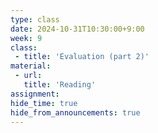 ```yaml
---
type: class
date: 2024-10-31T10:30:00+9:00
week: 9
class:
 - title: 'Evaluation (part 2)'
material:
 - url: 
   title: 'Reading'
assignment:
hide_time: true
hide_from_announcements: true
---
```

